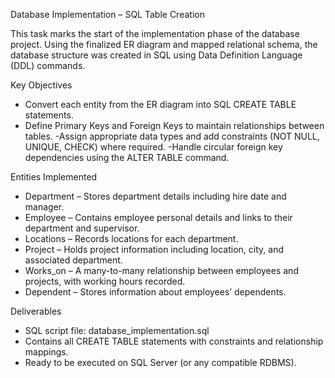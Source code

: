 Database Implementation – SQL Table Creation

This task marks the start of the implementation phase of the database project.
Using the finalized ER diagram and mapped relational schema, the database structure was created in SQL using Data Definition Language (DDL) commands.

Key Objectives
- Convert each entity from the ER diagram into SQL CREATE TABLE statements.
- Define Primary Keys and Foreign Keys to maintain relationships between tables.
-Assign appropriate data types and add constraints (NOT NULL, UNIQUE, CHECK) where required.
-Handle circular foreign key dependencies using the ALTER TABLE command.

Entities Implemented

- Department – Stores department details including hire date and manager.
- Employee – Contains employee personal details and links to their department and supervisor.
- Locations – Records locations for each department.
- Project – Holds project information including location, city, and associated department.
- Works_on – A many-to-many relationship between employees and projects, with working hours recorded.
- Dependent – Stores information about employees’ dependents.

Deliverables

- SQL script file: database_implementation.sql
- Contains all CREATE TABLE statements with constraints and relationship mappings.
- Ready to be executed on SQL Server (or any compatible RDBMS).
